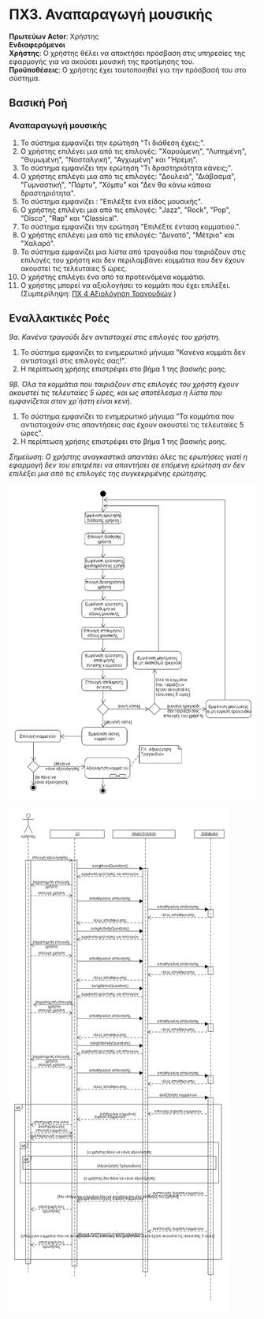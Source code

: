 # ΠΧ3. Αναπαραγωγή μουσικής

**Πρωτεύων Actor**: Χρήστης  
**Ενδιαφερόμενοι**  
**Χρήστης**: Ο χρήστης θέλει να αποκτήσει πρόσβαση στις υπηρεσίες της εφαρμογής για να ακούσει μουσική της προτίμησης του.       
**Προϋποθέσεις**: Ο χρήστης έχει ταυτοποιηθεί για την πρόσβασή του στο σύστημα.  

## Βασική Ροή

### Αναπαραγωγή μουσικής
1. Το σύστημα εμφανίζει την ερώτηση "Τι διάθεση έχεις;".
2. Ο χρήστης επιλέγει μια από τις επιλογές: "Χαρούμενη", "Λυπημένη", "Θυμωμένη", "Νοσταλγική", "Αγχωμένη" και "Ήρεμη".
3. Το σύστημα εμφανίζει την ερώτηση "Τι δραστηριότητα κάνεις;".
4. Ο χρήστης επιλέγει μια από τις επιλογές: "Δουλειά", "Διάβασμα", "Γυμναστική", "Πάρτυ", "Χόμπυ" και "Δεν θα κάνω κάποια δραστηριότητα".
5. Το σύστημα εμφανίζει : "Επιλέξτε ένα είδος μουσικής".
6. Ο χρήστης επιλέγει μια από τις επιλογές: "Jazz", "Rock", "Pop", "Disco", "Rap" και "Classical".
7. Το σύστημα εμφανίζει την ερώτηση "Επιλέξτε ένταση κομματιού.".
8. Ο χρήστης επιλέγει μια από τις επιλογές: "Δυνατό", "Μέτριο" και "Χαλαρό".
9. Το σύστημα εμφανίζει μια λίστα από τραγούδια που ταιριάζουν στις επιλογές του χρήστη και δεν περιλαμβάνει κομμάτια που δεν έχουν ακουστεί τις τελευταίες 5 ώρες.
10. Ο χρήστης επιλέγει ένα από τα προτεινόμενα κομμάτια.
11. Ο χρήστης μπορεί να αξιολογήσει το κομμάτι που έχει επιλέξει. 
    (Συμπερίληψη: [ΠΧ 4 Αξιολόγηση Τραγουδιών](uc4-song-rating.md) )

## Εναλλακτικές Ροές

*9α. Κανένα τραγούδι δεν αντιστοιχεί στις επιλογές του χρήστη.*
1. Το σύστημα εμφανίζει το ενημερωτικό μήνυμα "Κανένα κομμάτι δεν αντιστοιχεί στις επιλογές σας!".
2. Η περίπτωση χρήσης επιστρέφει στο βήμα 1 της βασικής ροης.

*9β. Όλα τα κομμάτια που ταιριάζουν στις επιλογές του χρήστη έχουν ακουστεί τις τελευταίες 5 ώρες, και ως αποτέλεσμα η λίστα που εμφανίζεται στον χρ΄ήστη είναι κενή.*
1. Το σύστημα εμφανίζει το ενημερωτικό μήνυμα "Τα κομμάτια που αντιστοιχούν στις απαντήσεις σας έχουν ακουστεί τις τελευταίες 5 ώρες".
2. Η περίπτωση χρήσης επιστρέφει στο βήμα 1 της βασικής ροης.

_Σημείωση: Ο χρήστης αναγκαστικά απαντάει όλες τις ερωτήσεις γιατί η εφαρμογή δεν του επιτρέπει να απαντήσει σε επόμενη ερώτηση αν δεν επιλέξει μια από τις επιλογές της συγκεκριμένης ερώτησης._

![Διάγραμμα Δραστηριότητας](docs/markdown/uml/requirements/activity-music-playing.png)

![Διάγραμμα Ακολουθίας](docs/markdown/uml/requirements/sequence-music-playing.png)